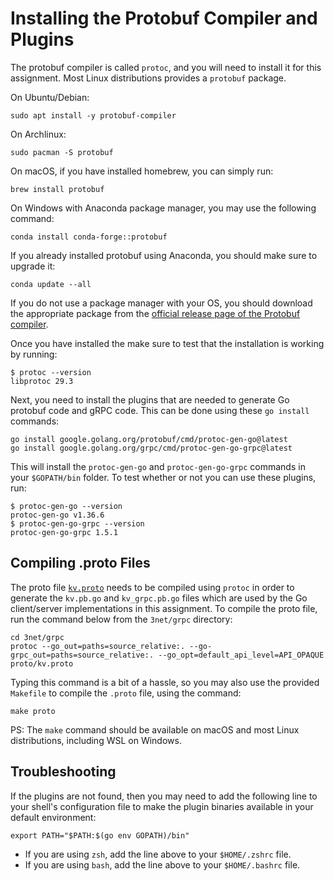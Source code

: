 # Installing the Protobuf Compiler and Plugins

The protobuf compiler is called `protoc`, and you will need to install it for this assignment.
Most Linux distributions provides a `protobuf` package.

On Ubuntu/Debian:

```shell
sudo apt install -y protobuf-compiler
```

On Archlinux:

```shell
sudo pacman -S protobuf
```

On macOS, if you have installed homebrew, you can simply run:

```shell
brew install protobuf
```

On Windows with Anaconda package manager, you may use the following command:

```shell
conda install conda-forge::protobuf
```

If you already installed protobuf using Anaconda, you should make sure to upgrade it:

```shell
conda update --all
```

If you do not use a package manager with your OS, you should download the appropriate package from the [official release page of the Protobuf compiler](https://github.com/protocolbuffers/protobuf/releases).

Once you have installed the make sure to test that the installation is working by running:

```shell
$ protoc --version
libprotoc 29.3
```

Next, you need to install the plugins that are needed to generate Go protobuf code and gRPC code.
This can be done using these `go install` commands:

```shell
go install google.golang.org/protobuf/cmd/protoc-gen-go@latest
go install google.golang.org/grpc/cmd/protoc-gen-go-grpc@latest
```

This will install the `protoc-gen-go` and `protoc-gen-go-grpc` commands in your `$GOPATH/bin` folder.
To test whether or not you can use these plugins, run:

```shell
$ protoc-gen-go --version
protoc-gen-go v1.36.6
$ protoc-gen-go-grpc --version
protoc-gen-go-grpc 1.5.1
```

## Compiling .proto Files

The proto file [`kv.proto`](./proto/kv.proto) needs to be compiled using `protoc` in order to generate the `kv.pb.go` and `kv_grpc.pb.go` files which are used by the Go client/server implementations in this assignment.
To compile the proto file, run the command below from the `3net/grpc` directory:

```shell
cd 3net/grpc
protoc --go_out=paths=source_relative:. --go-grpc_out=paths=source_relative:. --go_opt=default_api_level=API_OPAQUE proto/kv.proto
```

Typing this command is a bit of a hassle, so you may also use the provided `Makefile` to compile the `.proto` file, using the command:

```shell
make proto
```

PS: The `make` command should be available on macOS and most Linux distributions, including WSL on Windows.

## Troubleshooting

If the plugins are not found, then you may need to add the following line to your shell's configuration file to make the plugin binaries available in your default environment:

```shell
export PATH="$PATH:$(go env GOPATH)/bin"
```

- If you are using `zsh`, add the line above to your `$HOME/.zshrc` file.
- If you are using `bash`, add the line above to your `$HOME/.bashrc` file.
